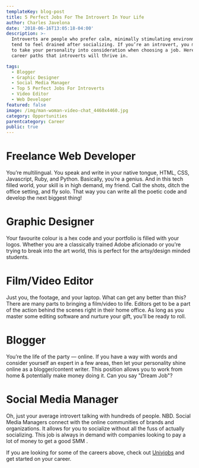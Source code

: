 ```yaml
---
templateKey: blog-post
title: 5 Perfect Jobs For The Introvert In Your Life
author: Charles Javelona
date: '2018-06-16T13:05:18-04:00'
description: >-
  Introverts are people who prefer calm, minimally stimulating environments and
  tend to feel drained after socializing. If you’re an introvert, you may need
  to take your personality into consideration when choosing a job. Here are 5
  career paths that introverts will thrive in. 

tags:
  - Blogger
  - Graphic Designer
  - Social Media Manager
  - Top 5 Perfect Jobs For Introverts
  - Video Editor
  - Web Developer
featured: false
image: /img/man-woman-video-chat_4460x4460.jpg
category: Opportunities
parentcategory: Career
public: true
---
```

# Freelance Web Developer

You’re multilingual. You speak and write in your native tongue, HTML, CSS, Javascript, Ruby, and Python. Basically, you’re a genius. And in this tech filled world, your skill is in high demand, my friend. Call the shots, ditch the office setting, and fly solo. That way you can write all the poetic code and develop the next biggest thing!

# Graphic Designer

Your favourite colour is a hex code and your portfolio is filled with your logos. Whether you are a classically trained Adobe aficionado or you're trying to break into the art world, this is perfect for the artsy/design minded students.

# Film/Video Editor

Just you, the footage, and your laptop. What can get any better than this? There are many parts to bringing a film/video to life. Editors get to be a part of the action behind the scenes right in their home office. As long as you master some editing software and nurture your gift, you’ll be ready to roll.

# Blogger

You’re the life of the party — online. If you have a way with words and consider yourself an expert in a few areas, then let your personality shine online as a blogger/content writer. This position allows you to work from home & potentially make money doing it. Can you say "Dream Job"?

# Social Media Manager

Oh, just your average introvert talking with hundreds of people. NBD. Social Media Managers connect with the online communities of brands and organizations. It allows for you to socialize without all the fuss of actually socializing. This job is always in demand with companies looking to pay a lot of money to get a good SMM .



If you are looking for some of the careers above, check out [Univjobs](https://univjobs.ca/) and get started on your career.
